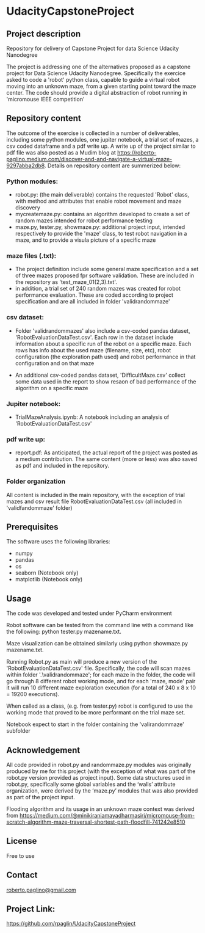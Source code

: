 # UdacityCapstoneProject

## Project description
Repository for delivery of Capstone Project for data Science Udacity Nanodegree

The project is addressing one of the alternatives proposed as a capstone project for Data Science Udacity Nanodegree.
Specifically the exercice asked to code a 'robot' python class, capable to guide a virtual robot moving into an unknown maze, from a given starting point toward the maze center.
The code should provide a digital abstraction of robot running in 'micromouse IEEE competition'   

## Repository content
The outcome of the exercise is collected in a number of deliverables, including some python modules, one jupiter notebook, a trial set of mazes, a csv coded dataframe and a pdf write up. A  write up of the project similar to pdf file was also posted as a Mudim blog at https://roberto-paglino.medium.com/discover-and-and-navigate-a-virtual-maze-9297abba2db8. Details on repository content are summerized below:

### Python modules:
- robot.py: (the main deliverable) contains the requested 'Robot' class, with method and attributes that enable robot movement and maze discovery
- mycreatemaze.py: contains an algorithm developed to create a set of random mazes intended for robot performance testing
- maze.py, tester.py, showmaze.py: additional project input, intended respectively to provide the 'maze' class, to test robot navigation in a maze, and to provide a visula picture of a specific maze 

### maze files (.txt):
- The project definition include some general maze specification and a set of three mazes proposed fpr software validation. These are included in the repository as 'test_maze_01(2,3).txt'.
- in addition, a trial set of 240 random mazes was created for robot performance evaluation. These are coded according to project specification and are all included in folder 'validrandommaze' 

### csv dataset:
- Folder 'validrandommazes' also include a csv-coded pandas dataset, 'RobotEvaluationDataTest.csv'. Each row in the dataset include information about a specific run of the robot on a specific maze. Each rows has info about the used maze (filename, size, etc), robot configuration (the exploration path used) and robot performance in that configuration and on that maze    

- An additional csv-coded pandas dataset, 'DifficultMaze.csv' collect some data used in the report to show resaon of bad performance of the algorithm on a specific maze    

### Jupiter notebook:
- TrialMazeAnalysis.ipynb: A notebook including an analysis of 'RobotEvaluationDataTest.csv' 

### pdf write up:
- report.pdf: As anticipated, the actual report of the project was posted as a medium contribution. The same content (more or less) was also saved as pdf and included in the repository. 

### Folder organization
All content is included in the main repository, with the exception of trial mazes and csv result file RobotEvaluationDataTest.csv (all included in 'validfandommaze' folder) 

## Prerequisites

The software uses the following libraries: 
- numpy
- pandas
- os
- seaborn (Notebook only)
- matplotlib  (Notebook only)


## Usage

The code was developed and tested under PyCharm environment

Robot software can be tested from the command line with a command like the following: python tester.py mazename.txt.

Maze visualization can be obtained similarly using python showmaze.py mazename.txt. 

Running Robot.py as main will produce a new version of the 'RobotEvaluationDataTest.csv' file. Specifically, the code will scan mazes within folder '.\validrandommaze'; 
for each maze in the folder, the code will go through 8 different robot working mode, and for each 'maze, mode' pair it will run 10 different maze exploration execution (for a total of 240 x 8 x 10 = 19200 executions).

When called as a class, (e.g. from tester.py) robot is configured to use the working mode that proved to be more performant on the trial maze set.

Notebook expect to start in the folder containing the 'valirandommaze' subfolder  

## Acknowledgement

All code provided in robot.py and randommaze.py modules was originally produced by me for this project (with the exception of what was part of the robot.py version provided as project input). Some data structures used in robot.py, specifically some global variables and the ‘walls’ attribute organization, were derived by the ‘maze.py’ modules that was also provided as part of the project input.

Flooding algorithm and its usage in an unknown maze context was derived from https://medium.com/@minikiraniamayadharmasiri/micromouse-from-scratch-algorithm-maze-traversal-shortest-path-floodfill-741242e8510

## License

Free to use

## Contact

roberto.paglino@gmail.com

## Project Link: 

https://github.com/rpaglin/UdacityCapstoneProject

